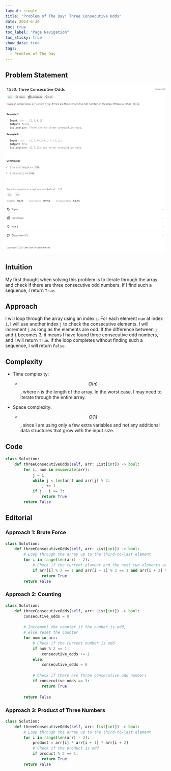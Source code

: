 ```yaml
---
layout: single
title: "Problem of The Day: Three Consecutive Odds"
date: 2024-6-30
toc: true
toc_label: "Page Navigation"
toc_sticky: true
show_date: true
tags:
  - Problem of The Day
---
```


## Problem Statement

![problem-1550](/assets/images/2024-06-30_18-11-46-problem-1550.png)

## Intuition

My first thought when solving this problem is to iterate through the array and check if there are three consecutive odd numbers. If I find such a sequence, I return `True`.

## Approach

I will loop through the array using an index `i`. For each element `num` at index `i`, I will use another index `j` to check the consecutive elements. I will increment `j` as long as the elements are odd. If the difference between `j` and `i` becomes 3, it means I have found three consecutive odd numbers, and I will return `True`. If the loop completes without finding such a sequence, I will return `False`.

## Complexity

- Time complexity:

  - $$O(n)$$, where `n` is the length of the array. In the worst case, I may need to iterate through the entire array.

- Space complexity:
  - $$O(1)$$, since I am using only a few extra variables and not any additional data structures that grow with the input size.

## Code

```python
class Solution:
    def threeConsecutiveOdds(self, arr: List[int]) -> bool:
        for i, num in enumerate(arr):
            j = i
            while j < len(arr) and arr[j] % 2:
                j += 1
            if j - i == 3:
                return True
        return False
```

## Editorial

### Approach 1: Brute Force

```python
class Solution:
    def threeConsecutiveOdds(self, arr: List[int]) -> bool:
        # Loop through the array up to the third-to-last element
        for i in range(len(arr) - 2):
            # Check if the current element and the next two elements are all odd
            if arr[i] % 2 == 1 and arr[i + 1] % 2 == 1 and arr[i + 2] % 2 == 1:
                return True
        return False
```

### Approach 2: Counting

```python
class Solution:
    def threeConsecutiveOdds(self, arr: List[int]) -> bool:
        consecutive_odds = 0

        # Increment the counter if the number is odd,
        # else reset the counter
        for num in arr:
            # Check if the current number is odd
            if num % 2 == 1:
                consecutive_odds += 1
            else:
                consecutive_odds = 0

            # Check if there are three consecutive odd numbers
            if consecutive_odds == 3:
                return True

        return False
```

### Approach 3: Product of Three Numbers

```python
class Solution:
    def threeConsecutiveOdds(self, arr: list[int]) -> bool:
        # Loop through the array up to the third-to-last element
        for i in range(len(arr) - 2):
            product = arr[i] * arr[i + 1] * arr[i + 2]
            # Check if the product is odd
            if product % 2 == 1:
                return True
        return False
```
